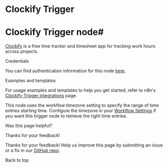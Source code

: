 # Clockify Trigger

[ ](https://github.com/n8n-io/n8n-docs/edit/main/docs/integrations/builtin/trigger-nodes/n8n-nodes-base.clockifytrigger.md "Edit this page")

# Clockify Trigger node#

[Clockify](https://clockify.me/) is a free time tracker and timesheet app for tracking work hours across projects.

Credentials

You can find authentication information for this node [here](../../credentials/clockify/).

Examples and templates

For usage examples and templates to help you get started, refer to n8n's [Clockify Trigger integrations](https://n8n.io/integrations/clockify-trigger/) page.

This node uses the workflow timezone setting to specify the range of time entries starting time. Configure the timezone in your [Workflow Settings](../../../../workflows/settings/) if you want this trigger node to retrieve the right time entries.

Was this page helpful? 

Thanks for your feedback! 

Thanks for your feedback! Help us improve this page by submitting an issue or a fix in our [GitHub repo](https://github.com/n8n-io/n8n-docs). 

Back to top 
